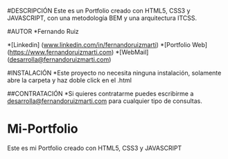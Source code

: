 #DESCRIPCIÓN
Este es un Portfolio creado con HTML5, CSS3 y JAVASCRIPT, con una metodología BEM y una arquitectura ITCSS.

#AUTOR
*Fernando Ruiz

*[Linkedin] (www.linkedin.com/in/fernandoruizmarti)
*[Portfolio Web] (https://www.fernandoruizmarti.com)
*[WebMail] (desarrolla@fernandoruizmarti.com)

#INSTALACIÓN
*Este proyecto no necesita ninguna instalación, solamente abre la carpeta y haz doble click en el .html

##CONTRATACIÓN
*Si quieres contratarme puedes escribirme a desarrolla@fernandoruizmarti.com para cualquier tipo de consultas.






















# Mi-Portfolio
Este es mi Portfolio creado con HTML5, CSS3 y JAVASCRIPT
